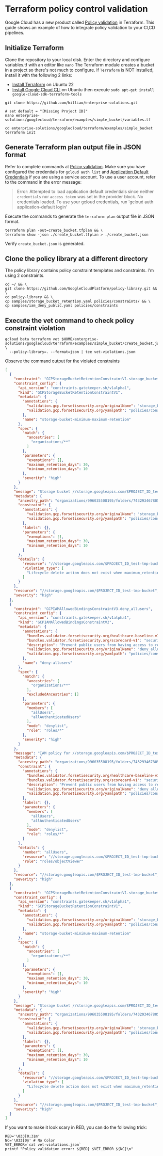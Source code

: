 # Terraform policy control validation
Google Cloud has a new product called [Policy validation](https://cloud.google.com/docs/terraform/policy-validation) in Terraform.
This guide shows an example of how to integrate policy validation to your CI,CD pipelines.

## Initialize Terraform
Clone the repository to your local disk. Enter the directory and configure variables.tf with an editor like `nano`
The Terraform module creates a bucket in a project so there's not much to configure. If `Terraform` is NOT installed,
install it with the following 2 links:
* [Install Terraform](https://computingforgeeks.com/how-to-install-terraform-on-ubuntu/) on Ubuntu 22
* [Install Google Cloud CLI](https://cloud.google.com/sdk/docs/install) on Ubuntu then execute `sudo apt-get install google-cloud-sdk-terraform-tools`
```commandline
git clone https://github.com/hilliao/enterprise-solutions.git

# set default = "[Missing Project ID]"
nano enterprise-solutions/googlecloud/terraform/examples/simple_bucket/variables.tf

cd enterprise-solutions/googlecloud/terraform/examples/simple_bucket
terraform init
```

## Generate Terraform plan output file in JSON format
Refer to complete commands at [Policy validation](https://cloud.google.com/docs/terraform/policy-validation/quickstart). 
Make sure you have configured the credentials for `gcloud auth list` and
[Application Default Credentials](https://cloud.google.com/docs/authentication/application-default-credentials) if you
are using a service account. To use a user account, refer to the command in the error message:
> Error: Attempted to load application default credentials since neither `credentials` nor `access_token` was set in the provider block.  No credentials loaded. To use your gcloud credentials, run 'gcloud auth application-default login'

Execute the commands to generate the `terraform plan` output file in JSON format.
```commandline
terraform plan -out=create_bucket.tfplan && \
terraform show -json ./create_bucket.tfplan > ./create_bucket.json
```
Verify `create_bucket.json` is generated.
## Clone the policy library at a different directory
The policy library contains policy constraint templates and constraints. I'm using 2 constraints.

```commandline
cd ~/ && \
git clone https://github.com/GoogleCloudPlatform/policy-library.git && \
cd policy-library && \
cp samples/storage_bucket_retention.yaml policies/constraints/ && \
cp samples/iam_deny_public.yaml policies/constraints
```

## Execute the vet command to check policy constraint violation

```commandline
gcloud beta terraform vet $HOME/enterprise-solutions/googlecloud/terraform/examples/simple_bucket/create_bucket.json \
  --policy-library=. --format=json | tee vet-violations.json
```

Observe the command output for the violated constraints
```json
[
  {
    "constraint": "GCPStorageBucketRetentionConstraintV1.storage_bucket_minimum_maximum_retention",
    "constraint_config": {
      "api_version": "constraints.gatekeeper.sh/v1alpha1",
      "kind": "GCPStorageBucketRetentionConstraintV1",
      "metadata": {
        "annotations": {
          "validation.gcp.forsetisecurity.org/originalName": "storage_bucket_minimum_maximum_retention",
          "validation.gcp.forsetisecurity.org/yamlpath": "policies/constraints/storage_bucket_retention.yaml"
        },
        "name": "storage-bucket-minimum-maximum-retention"
      },
      "spec": {
        "match": {
          "ancestries": [
            "organizations/**"
          ]
        },
        "parameters": {
          "exemptions": [],
          "maximum_retention_days": 30,
          "minimum_retention_days": 10
        },
        "severity": "high"
      }
    },
    "message": "Storage bucket //storage.googleapis.com/$PROJECT_ID_test-tmp-bucket has a retention policy violation: Lifecycle delete action does not exist when maximum_retention_days is defined",
    "metadata": {
      "ancestry_path": "organizations/996035508195/folders/743293467805/projects/$PROJECT_ID",
      "constraint": {
        "annotations": {
          "validation.gcp.forsetisecurity.org/originalName": "storage_bucket_minimum_maximum_retention",
          "validation.gcp.forsetisecurity.org/yamlpath": "policies/constraints/storage_bucket_retention.yaml"
        },
        "labels": {},
        "parameters": {
          "exemptions": [],
          "maximum_retention_days": 30,
          "minimum_retention_days": 10
        }
      },
      "details": {
        "resource": "//storage.googleapis.com/$PROJECT_ID_test-tmp-bucket",
        "violation_type": [
          "Lifecycle delete action does not exist when maximum_retention_days is defined"
        ]
      }
    },
    "resource": "//storage.googleapis.com/$PROJECT_ID_test-tmp-bucket",
    "severity": "high"
  },
  {
    "constraint": "GCPIAMAllowedBindingsConstraintV3.deny_allusers",
    "constraint_config": {
      "api_version": "constraints.gatekeeper.sh/v1alpha1",
      "kind": "GCPIAMAllowedBindingsConstraintV3",
      "metadata": {
        "annotations": {
          "bundles.validator.forsetisecurity.org/healthcare-baseline-v1": "security",
          "bundles.validator.forsetisecurity.org/scorecard-v1": "security",
          "description": "Prevent public users from having access to resources via IAM",
          "validation.gcp.forsetisecurity.org/originalName": "deny_allusers",
          "validation.gcp.forsetisecurity.org/yamlpath": "policies/constraints/iam_deny_public.yaml"
        },
        "name": "deny-allusers"
      },
      "spec": {
        "match": {
          "ancestries": [
            "organizations/**"
          ],
          "excludedAncestries": []
        },
        "parameters": {
          "members": [
            "allUsers",
            "allAuthenticatedUsers"
          ],
          "mode": "denylist",
          "role": "roles/*"
        },
        "severity": "high"
      }
    },
    "message": "IAM policy for //storage.googleapis.com/$PROJECT_ID_test-tmp-bucket grants roles/objectViewer to allUsers",
    "metadata": {
      "ancestry_path": "organizations/996035508195/folders/743293467805/projects/$PROJECT_ID",
      "constraint": {
        "annotations": {
          "bundles.validator.forsetisecurity.org/healthcare-baseline-v1": "security",
          "bundles.validator.forsetisecurity.org/scorecard-v1": "security",
          "description": "Prevent public users from having access to resources via IAM",
          "validation.gcp.forsetisecurity.org/originalName": "deny_allusers",
          "validation.gcp.forsetisecurity.org/yamlpath": "policies/constraints/iam_deny_public.yaml"
        },
        "labels": {},
        "parameters": {
          "members": [
            "allUsers",
            "allAuthenticatedUsers"
          ],
          "mode": "denylist",
          "role": "roles/*"
        }
      },
      "details": {
        "member": "allUsers",
        "resource": "//storage.googleapis.com/$PROJECT_ID_test-tmp-bucket",
        "role": "roles/objectViewer"
      }
    },
    "resource": "//storage.googleapis.com/$PROJECT_ID_test-tmp-bucket",
    "severity": "high"
  },
  {
    "constraint": "GCPStorageBucketRetentionConstraintV1.storage_bucket_minimum_maximum_retention",
    "constraint_config": {
      "api_version": "constraints.gatekeeper.sh/v1alpha1",
      "kind": "GCPStorageBucketRetentionConstraintV1",
      "metadata": {
        "annotations": {
          "validation.gcp.forsetisecurity.org/originalName": "storage_bucket_minimum_maximum_retention",
          "validation.gcp.forsetisecurity.org/yamlpath": "policies/constraints/storage_bucket_retention.yaml"
        },
        "name": "storage-bucket-minimum-maximum-retention"
      },
      "spec": {
        "match": {
          "ancestries": [
            "organizations/**"
          ]
        },
        "parameters": {
          "exemptions": [],
          "maximum_retention_days": 30,
          "minimum_retention_days": 10
        },
        "severity": "high"
      }
    },
    "message": "Storage bucket //storage.googleapis.com/$PROJECT_ID_test-tmp-bucket has a retention policy violation: Lifecycle delete action does not exist when maximum_retention_days is defined",
    "metadata": {
      "ancestry_path": "organizations/996035508195/folders/743293467805/projects/$PROJECT_ID",
      "constraint": {
        "annotations": {
          "validation.gcp.forsetisecurity.org/originalName": "storage_bucket_minimum_maximum_retention",
          "validation.gcp.forsetisecurity.org/yamlpath": "policies/constraints/storage_bucket_retention.yaml"
        },
        "labels": {},
        "parameters": {
          "exemptions": [],
          "maximum_retention_days": 30,
          "minimum_retention_days": 10
        }
      },
      "details": {
        "resource": "//storage.googleapis.com/$PROJECT_ID_test-tmp-bucket",
        "violation_type": [
          "Lifecycle delete action does not exist when maximum_retention_days is defined"
        ]
      }
    },
    "resource": "//storage.googleapis.com/$PROJECT_ID_test-tmp-bucket",
    "severity": "high"
  }
]
```
If you want to make it look scary in RED, you can do the following trick:
```commandline
RED='\033[0;31m'
NC='\033[0m' # No Color
VET_ERROR=`cat vet-violations.json`
printf "Policy validation error: ${RED} $VET_ERROR ${NC}\n"
```
